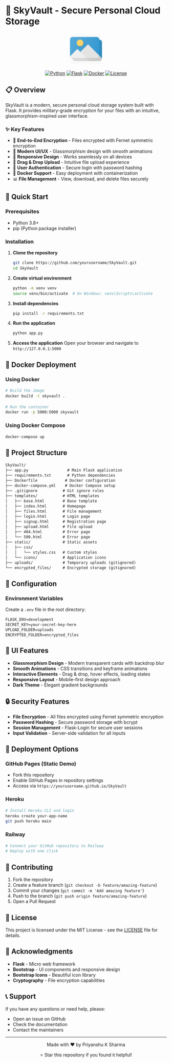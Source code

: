 # 🌟 SkyVault - Secure Personal Cloud Storage

<div align="center">
  <img src="static/icons/image-icon.png" alt="SkyVault Logo" width="100" height="100">
  
  [![Python](https://img.shields.io/badge/Python-3.8+-blue.svg)](https://python.org)
  [![Flask](https://img.shields.io/badge/Flask-2.0+-green.svg)](https://flask.palletsprojects.com)
  [![Docker](https://img.shields.io/badge/Docker-Ready-blue.svg)](https://docker.com)
  [![License](https://img.shields.io/badge/License-MIT-yellow.svg)](LICENSE)
</div>

## 📋 Overview

SkyVault is a modern, secure personal cloud storage system built with Flask. It provides military-grade encryption for your files with an intuitive, glassmorphism-inspired user interface.

### ✨ Key Features

- 🔐 **End-to-End Encryption** - Files encrypted with Fernet symmetric encryption
- 🎨 **Modern UI/UX** - Glassmorphism design with smooth animations
- 📱 **Responsive Design** - Works seamlessly on all devices
- 🚀 **Drag & Drop Upload** - Intuitive file upload experience
- 👤 **User Authentication** - Secure login with password hashing
- 🐳 **Docker Support** - Easy deployment with containerization
- 📊 **File Management** - View, download, and delete files securely

## 🚀 Quick Start

### Prerequisites

- Python 3.8+
- pip (Python package installer)

### Installation

1. **Clone the repository**
   ```bash
   git clone https://github.com/yourusername/SkyVault.git
   cd SkyVault
   ```

2. **Create virtual environment**
   ```bash
   python -m venv venv
   source venv/bin/activate  # On Windows: venv\Scripts\activate
   ```

3. **Install dependencies**
   ```bash
   pip install -r requirements.txt
   ```

4. **Run the application**
   ```bash
   python app.py
   ```

5. **Access the application**
   Open your browser and navigate to `http://127.0.0.1:5000`

## 🐳 Docker Deployment

### Using Docker

```bash
# Build the image
docker build -t skyvault .

# Run the container
docker run -p 5000:5000 skyvault
```

### Using Docker Compose

```bash
docker-compose up
```

## 📁 Project Structure

```
SkyVault/
├── app.py                 # Main Flask application
├── requirements.txt       # Python dependencies
├── Dockerfile            # Docker configuration
├── docker-compose.yml    # Docker Compose setup
├── .gitignore           # Git ignore rules
├── templates/           # HTML templates
│   ├── base.html        # Base template
│   ├── index.html       # Homepage
│   ├── files.html       # File management
│   ├── login.html       # Login page
│   ├── signup.html      # Registration page
│   ├── upload.html      # File upload
│   ├── 404.html         # Error page
│   └── 500.html         # Error page
├── static/              # Static assets
│   ├── css/
│   │   └── styles.css   # Custom styles
│   └── icons/           # Application icons
├── uploads/             # Temporary uploads (gitignored)
└── encrypted_files/     # Encrypted storage (gitignored)
```

## 🔧 Configuration

### Environment Variables

Create a `.env` file in the root directory:

```env
FLASK_ENV=development
SECRET_KEY=your-secret-key-here
UPLOAD_FOLDER=uploads
ENCRYPTED_FOLDER=encrypted_files
```

## 🎨 UI Features

- **Glassmorphism Design** - Modern transparent cards with backdrop blur
- **Smooth Animations** - CSS transitions and keyframe animations
- **Interactive Elements** - Drag & drop, hover effects, loading states
- **Responsive Layout** - Mobile-first design approach
- **Dark Theme** - Elegant gradient backgrounds

## 🔒 Security Features

- **File Encryption** - All files encrypted using Fernet symmetric encryption
- **Password Hashing** - Secure password storage with bcrypt
- **Session Management** - Flask-Login for secure user sessions
- **Input Validation** - Server-side validation for all inputs

## 🚀 Deployment Options

### GitHub Pages (Static Demo)
- Fork this repository
- Enable GitHub Pages in repository settings
- Access via `https://yourusername.github.io/SkyVault`

### Heroku
```bash
# Install Heroku CLI and login
heroku create your-app-name
git push heroku main
```

### Railway
```bash
# Connect your GitHub repository to Railway
# Deploy with one click
```

## 🤝 Contributing

1. Fork the repository
2. Create a feature branch (`git checkout -b feature/amazing-feature`)
3. Commit your changes (`git commit -m 'Add amazing feature'`)
4. Push to the branch (`git push origin feature/amazing-feature`)
5. Open a Pull Request

## 📝 License

This project is licensed under the MIT License - see the [LICENSE](LICENSE) file for details.

## 🙏 Acknowledgments

- **Flask** - Micro web framework
- **Bootstrap** - UI components and responsive design
- **Bootstrap Icons** - Beautiful icon library
- **Cryptography** - File encryption capabilities

## 📞 Support

If you have any questions or need help, please:
- Open an issue on GitHub
- Check the documentation
- Contact the maintainers

---

<div align="center">
  Made with ❤️ by Priyanshu K Sharma
  
  ⭐ Star this repository if you found it helpful!
</div>